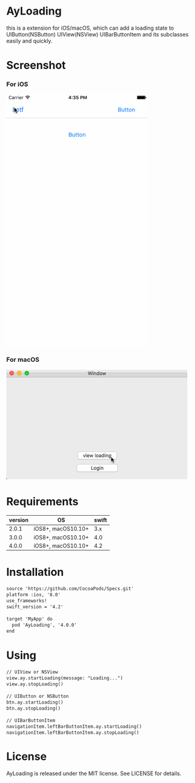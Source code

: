 # AyLoading
this is a extension for iOS/macOS, which can add a loading state to UIButton(NSButton) UIView(NSView) UIBarButtonItem and its subclasses easily and quickly.

# Screenshot

### For iOS
![For iOS](https://github.com/Chakery/AyLoading/blob/master/ExampleForiOS/ayLoadingForiOS.gif)

### For macOS
![For macOS](https://github.com/Chakery/AyLoading/blob/master/ExampleForMacOS/ayLoadingFormacOS.gif)

# Requirements

|version|OS|swift|
|---|---|---|
|2.0.1|iOS8+, macOS10.10+|3.x|
|3.0.0|iOS8+, macOS10.10+|4.0|
|4.0.0|iOS8+, macOS10.10+|4.2|

# Installation

```
source 'https://github.com/CocoaPods/Specs.git'
platform :ios, '8.0'
use_frameworks!
swift_version = '4.2'

target 'MyApp' do
  pod 'AyLoading', '4.0.0'
end
```

# Using

```
// UIView or NSView
view.ay.startLoading(message: "Loading...")
view.ay.stopLoading()

// UIButton or NSButton
btn.ay.startLoading()
btn.ay.stopLoading()

// UIBarButtonItem
navigationItem.leftBarButtonItem.ay.startLoading()
navigationItem.leftBarButtonItem.ay.stopLoading()
```

# License

AyLoading is released under the MIT license. See LICENSE for details.
